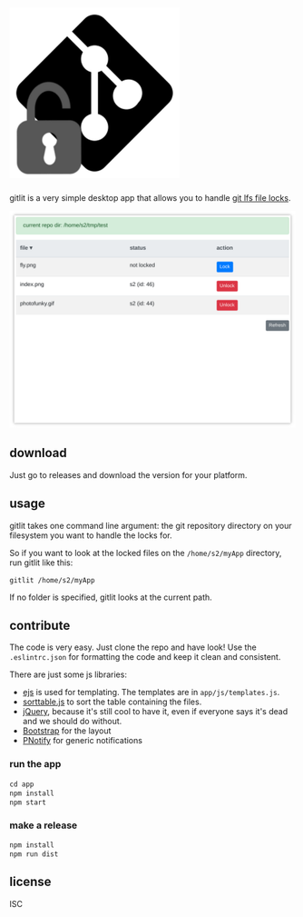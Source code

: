 # <img src="build/icon.png" alt="gitlit" width="300" height="300">

gitlit is a very simple desktop app that allows you to handle [git lfs file locks](https://github.com/git-lfs/git-lfs/wiki/File-Locking).

![gitlit main window](screenshots/main.png)

## download

Just go to releases and download the version for your platform.

## usage

gitlit takes one command line argument: the git repository directory on your filesystem you want to handle the locks for.

So if you want to look at the locked files on the `/home/s2/myApp` directory, run gitlit like this:
```
gitlit /home/s2/myApp
```

If no folder is specified, gitlit looks at the current path.

## contribute

The code is very easy. Just clone the repo and have look!
Use the `.eslintrc.json` for formatting the code and keep it clean and consistent.

There are just some js libraries:
- [ejs](http://ejs.co/) is used for templating. The templates are in `app/js/templates.js`.
- [sorttable.js](http://www.kryogenix.org/code/browser/sorttable/) to sort the table containing the files.
- [jQuery](https://jquery.com/), because it's still cool to have it, even if everyone says it's dead and we should do without.
- [Bootstrap](https://getbootstrap.com/) for the layout
- [PNotify](https://github.com/sciactive/pnotify) for generic notifications

### run the app
```
cd app
npm install
npm start
```

### make a release
```
npm install
npm run dist
```

## license

ISC
